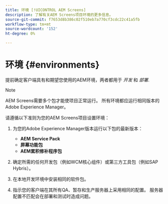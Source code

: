 ```yaml
---
title: 环境 [!UICONTROL AEM Screens]
description: 了解有关AEM Screens项目环境的更多信息。
source-git-commit: f7653d8b386c02f510eb7a770cf3cdc22c41a5fb
workflow-type: tm+mt
source-wordcount: '152'
ht-degree: 0%

---
```



# 环境 {#environments}

提前确定客户端具有和期望您使用的AEM环境，两者都用于 *开发* 和 *部署*.

>[!NOTE]
>
>AEM Screens需要多个包才能使项目正常运行。 所有环境都应运行相同版本的Adobe Experience Manager。

请遵循以下准则为您的AEM Screens项目设置环境：

1. 为您的Adobe Experience Manager版本运行以下包的最新版本：

   * **AEM Service Pack**
   * **屏幕功能包**
   * **AEM累积修补程序包**

1. 确定所需的任何开发包（例如WCM核心组件）或第三方工具包（例如SAP Hybris）。

1. 在本地开发环境中安装相同的软件包。

1. 指示您的客户端在其所有QA、暂存和生产服务器上采用相同的配置。 服务器配置不匹配会在部署和测试时造成问题。
